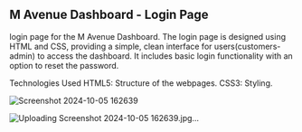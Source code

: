 <h2>M Avenue Dashboard - Login Page</h2>
login page for the M Avenue Dashboard. 
The login page is designed using HTML and CSS,
providing a simple, clean interface for users(customers-admin) to access the dashboard.
It includes basic login functionality with an option to reset the password.

Technologies Used
HTML5: Structure of the webpages.
CSS3: Styling.



![Screenshot 2024-10-05 162639](https://github.com/user-attachments/assets/3e63577e-dad3-4288-b1bb-ce0f4affeec2)









![Uploading Screenshot 2024-10-05 162639.jpg…]()

